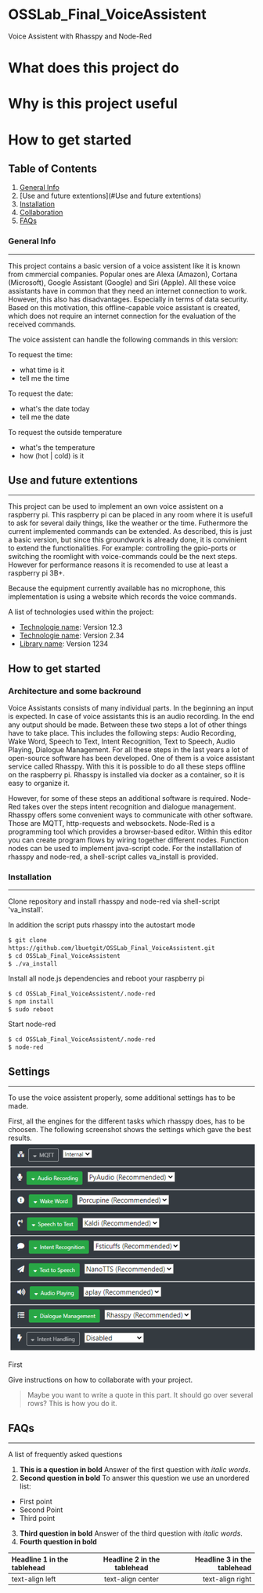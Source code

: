 # OSSLab_Final_VoiceAssistent
Voice Assistent with Rhasspy and Node-Red

# What does this project do

# Why is this project useful

# How to get started

## Table of Contents
1. [General Info](#general-info)
2. [Use and future extentions](#Use and future extentions)
3. [Installation](#installation)
4. [Collaboration](#collaboration)
5. [FAQs](#faqs)

### General Info
***
This project contains a basic version of a voice assistent like it is known from cmmercial companies. Popular ones are Alexa (Amazon), Cortana (Microsoft), Google Assistant (Google) and Siri (Apple). All these voice assistants have in common that they need an internet connection to work. However, this also has disadvantages. Especially in terms of data security. Based on this motivation, this offline-capable voice assistant is created, which does not require an internet connection for the evaluation of the received commands.

The voice assistent can handle the following commands in this version:

To request the time:
- what time is it
- tell me the time

To request the date:
- what's the date today
- tell me the date

To request the outside temperature
- what's the temperature
- how (hot | cold) is it



## Use and future extentions
***
This project can be used to implement an own voice assistent on a raspberry pi. This raspberry pi can be placed in any room where it is usefull to ask for several daily things, like the weather or the time. Futhermore the current implemented commands can be extended. As described, this is just a basic version, but since this groundwork is already done, it is convinient to extend the functionalities. For example: controlling the gpio-ports or switching the roomlight with voice-commands could be the next steps. However for performance reasons it is recomended to use at least a raspberry pi 3B+.

Because the equipment currently available has no microphone, this implementation is using a website which records the voice commands.


A list of technologies used within the project:
* [Technologie name](https://example.com): Version 12.3 
* [Technologie name](https://example.com): Version 2.34
* [Library name](https://example.com): Version 1234

## How to get started

### Architecture and some backround

Voice Assistants consists of many individual parts. In the beginning an input is expected. In case of voice assistants this is an audio recording. In the end any output should be made. Between these two steps a lot of other things have to take place. This includes the following steps: Audio Recording, Wake Word, Speech to Text, Intent Recognition, Text to Speech, Audio Playing, Dialogue Management.
For all these steps in the last years a lot of open-source software has been developed. One of them is a voice assistant service called Rhasspy. With this it is possible to do all these steps offline on the raspberry pi. Rhasspy is installed via docker as a container, so it is easy to organize it. 

However, for some of these steps an additional software is required. Node-Red takes over the steps intent recognition and dialogue management. Rhasspy offers some convenient ways to communicate with other software. Those are MQTT, http-requests and websockets.
Node-Red is a programming tool which provides a browser-based editor. Within this editor you can create program flows by wiring together different nodes. Function nodes can be used to implement java-script code.
For the installlation of rhasspy and node-red, a shell-script calles va_install is provided. 


### Installation
***
Clone repository and install rhasspy and node-red via shell-script 'va_install'.

In addition the script puts rhasspy into the autostart mode
```
$ git clone https://github.com/lbuetgit/OSSLab_Final_VoiceAssistent.git
$ cd OSSLab_Final_VoiceAssistent
$ ./va_install
```
Install all node.js dependencies and reboot your raspberry pi
```
$ cd OSSLab_Final_VoiceAssistent/.node-red
$ npm install
$ sudo reboot
```
Start node-red
```
$ cd OSSLab_Final_VoiceAssistent/.node-red
$ node-red
```

## Settings
***
To use the voice assistent properly, some additional settings has to be made.

First, all the engines for the different tasks which rhasspy does, has to be choosen.
The following screenshot shows the settings which gave the best results.
![](images/rhasspysettings.PNG)

First 

Give instructions on how to collaborate with your project.
> Maybe you want to write a quote in this part. 
> It should go over several rows?
> This is how you do it.

## FAQs
***
A list of frequently asked questions
1. **This is a question in bold**
Answer of the first question with _italic words_. 
2. __Second question in bold__ 
To answer this question we use an unordered list:
* First point
* Second Point
* Third point
3. **Third question in bold**
Answer of the third question with *italic words*.
4. **Fourth question in bold**

| Headline 1 in the tablehead | Headline 2 in the tablehead | Headline 3 in the tablehead |
|:--------------|:-------------:|--------------:|
| text-align left | text-align center | text-align right |
